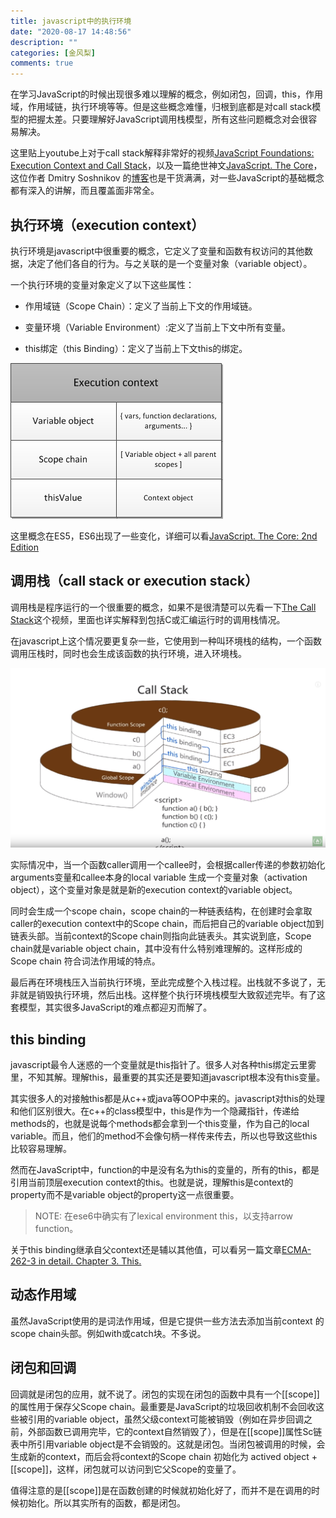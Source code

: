 ```yaml
---
title: javascript中的执行环境
date: "2020-08-17 14:48:56"
description: ""
categories: [金风梨]
comments: true
---
```


在学习JavaScript的时候出现很多难以理解的概念，例如闭包，回调，this，作用域，作用域链，执行环境等等。但是这些概念难懂，归根到底都是对call stack模型的把握太差。只要理解好JavaScript调用栈模型，所有这些问题概念对会很容易解决。

这里贴上youtube上对于call stack解释非常好的视频[JavaScript Foundations: Execution Context and Call Stack](https://www.youtube.com/watch?v=jTGb4t31vCY)，以及一篇绝世神文[JavaScript. The Core](http://dmitrysoshnikov.com/ecmascript/javascript-the-core/)，这位作者 Dmitry Soshnikov 的[博客](http://dmitrysoshnikov.com/)也是干货满满，对一些JavaScript的基础概念都有深入的讲解，而且覆盖面非常全。

## 执行环境（execution context）

执行环境是javascript中很重要的概念，它定义了变量和函数有权访问的其他数据，决定了他们各自的行为。与之关联的是一个变量对象（variable object）。

一个执行环境的变量对象定义了以下这些属性：

*   作用域链（Scope Chain）：定义了当前上下文的作用域链。

*   变量环境（Variable Environment）:定义了当前上下文中所有变量。

*   this绑定（this Binding）：定义了当前上下文this的绑定。

![image](assets/1240-20200817210458335.png)



这里概念在ES5，ES6出现了一些变化，详细可以看[JavaScript. The Core: 2nd Edition](http://dmitrysoshnikov.com/ecmascript/javascript-the-core-2nd-edition/#execution-context)

## 调用栈（call stack or execution stack）

调用栈是程序运行的一个很重要的概念，如果不是很清楚可以先看一下[The Call Stack](https://www.youtube.com/watch?v=Q2sFmqvpBe0&t=299s "The Call Stack")这个视频，里面也详实解释到包括C或汇编运行时的调用栈情况。

在javascript上这个情况要更复杂一些，它使用到一种叫环境栈的结构，一个函数调用压栈时，同时也会生成该函数的执行环境，进入环境栈。

![image](assets/1240-20200817210458378.png)

实际情况中，当一个函数caller调用一个callee时，会根据caller传递的参数初始化arguments变量和callee本身的local variable 生成一个变量对象（activation object），这个变量对象是就是新的execution context的variable object。

同时会生成一个scope chain，scope chain的一种链表结构，在创建时会拿取caller的execution context中的Scope chain，而后把自己的variable object加到链表头部。当前context的Scope chain则指向此链表头。其实说到底，Scope chain就是variable object chain，其中没有什么特别难理解的。这样形成的Scope chain 符合词法作用域的特点。

最后再在环境栈压入当前执行环境，至此完成整个入栈过程。出栈就不多说了，无非就是销毁执行环境，然后出栈。这样整个执行环境栈模型大致叙述完毕。有了这套模型，其实很多JavaScript的难点都迎刃而解了。

## this binding

javascript最令人迷惑的一个变量就是this指针了。很多人对各种this绑定云里雾里，不知其解。理解this，最重要的其实还是要知道javascript根本没有this变量。

其实很多人的对接触this都是从c++或java等OOP中来的。javascript对this的处理和他们区别很大。在c++的class模型中，this是作为一个隐藏指针，传递给methods的，也就是说每个methods都会拿到一个this变量，作为自己的local variable。而且，他们的method不会像句柄一样传来传去，所以也导致这些this比较容易理解。

然而在JavaScript中，function的中是没有名为this的变量的，所有的this，都是引用当前顶层execution context的this。也就是说，理解this是context的property而不是variable object的property这一点很重要。

> NOTE: 在ese6中确实有了lexical environment this，以支持arrow function。

关于this binding继承自父context还是辅以其他值，可以看另一篇文章[ECMA-262-3 in detail. Chapter 3\. This.](http://dmitrysoshnikov.com/ecmascript/chapter-3-this/)

## 动态作用域

虽然JavaScript使用的是词法作用域，但是它提供一些方法去添加当前context 的scope chain头部。例如with或catch块。不多说。

## 闭包和回调

回调就是闭包的应用，就不说了。闭包的实现在闭包的函数中具有一个[[scope]]的属性用于保存父Scope chain。最重要是JavaScript的垃圾回收机制不会回收这些被引用的variable object，虽然父级context可能被销毁（例如在异步回调之前，外部函数已调用完毕，它的context自然销毁了），但是在[[scope]]属性Sc链表中所引用variable object是不会销毁的。这就是闭包。当闭包被调用的时候，会生成新的context，而后会将context的Scope chain 初始化为 actived object + [[scope]]，这样，闭包就可以访问到它父Scope的变量了。

值得注意的是[[scope]]是在函数创建的时候就初始化好了，而并不是在调用的时候初始化。所以其实所有的函数，都是闭包。